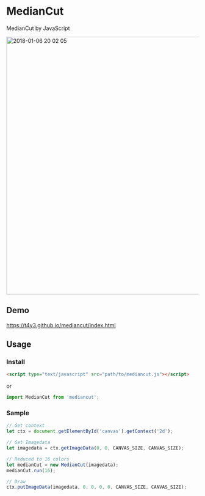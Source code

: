 # MedianCut
MedianCut by JavaScript

<img width="674" alt="2018-01-06 20 02 05" src="https://user-images.githubusercontent.com/9010553/34639876-b1292c00-f32b-11e7-8f07-5654b9889a93.png">

## Demo
https://t4y3.github.io/mediancut/index.html

## Usage

### Install

```html
<script type="text/javascript" src="path/to/mediancut.js"></script>
```

or

```js
import MedianCut from 'mediancut';
```

### Sample


```js
// Get context
let ctx = document.getElementById('canvas').getContext('2d');

// Get Imagedata
let imagedata = ctx.getImageData(0, 0, CANVAS_SIZE, CANVAS_SIZE);

// Reduced to 16 colors
let medianCut = new MedianCut(imagedata);
medianCut.run(16);

// Draw
ctx.putImageData(imagedata, 0, 0, 0, 0, CANVAS_SIZE, CANVAS_SIZE);
```
